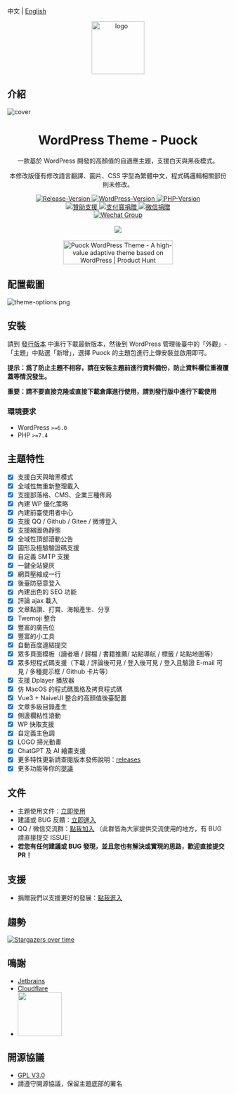 中文 | [English](./README_EN.md)

<div align="center">
<img alt="logo" height="120" src="./assets/img/logo/puock.png" width="120"/>
</div>

## 介紹

![cover](./screenshot.png)

<div align="center">
    <h1>WordPress Theme - Puock</h1>
    <p>一款基於 WordPress 開發的高顏值的自適應主題，支援白天與黑夜模式。</p>
    <p>本修改版僅有修改語言翻譯、圖片、CSS 字型為繁體中文，程式碼邏輯相關部份則未修改。</p>
      <a target="_blank" href="https://github.com/Licoy/wordpress-theme-puock/releases/latest">
        <img src="https://img.shields.io/github/v/release/Licoy/wordpress-theme-puock.svg?logo=git" alt="Release-Version">
      </a>
    <a target="_blank" href="https://github.com/Licoy/wordpress-theme-puock">
        <img src="https://img.shields.io/badge/WordPress-V5.0+-0099CC.svg?logo=wordpress" alt="WordPress-Version">
      </a>
    <a target="_blank" href="https://github.com/Licoy/wordpress-theme-puock">
        <img src="https://img.shields.io/badge/PHP-V7.4+-666699.svg?logo=php" alt="PHP-Version">
      </a>
    <br>
    <a target="_blank" href="https://licoy.cn/puock-theme-sponsor.html">
        <img src="https://img.shields.io/badge/贊助-開發不易-CC3333.svg?logo=Buy-Me-A-Coffee" alt="贊助支援">
      </a>
    <a target="_blank" href="https://licoy.cn/puock-theme-sponsor.html">
        <img src="https://img.shields.io/badge/捐贈-支付寶-00a2ef.svg?logo=AliPay" alt="支付寶捐贈">
      </a>
    <a target="_blank" href="https://licoy.cn/puock-theme-sponsor.html">
        <img src="https://img.shields.io/badge/捐贈-微信-68b600.svg?logo=WeChat" alt="微信捐贈">
      </a>
    <br>
    <a target="_blank" href="https://licoy.cn/go/puock-update.php?r=qq_qun">
        <img src="https://img.shields.io/badge/QQ/微信-交流群-07c160.svg?logo=WeChat" alt="Wechat Group">
      </a>
    <br><br>
    <img src='https://repobeats.axiom.co/api/embed/5f966833712409c00d4269bf2800b2d4762e09ea.svg'></img>
    <br><br>
    <a href="https://www.producthunt.com/posts/puock-wordpress-theme?utm_source=badge-featured&utm_medium=badge&utm_souce=badge-puock-wordpress-theme" target="_blank"><img src="https://api.producthunt.com/widgets/embed-image/v1/featured.svg?post_id=327798&theme=light" alt="Puock WordPress Theme - A high-value adaptive theme based on WordPress | Product Hunt" style="width: 250px; height: 54px;" width="250" height="54" /></a>

</div>

## 配置截圖

![theme-options.png](./.screenshot/options.png)

## 安裝

請到 [發行版本](https://github.com/Licoy/wordpress-theme-puock/releases)
中進行下載最新版本，然後到 WordPress 管理後臺中的「外觀」-「主題」中點選「新增」，選擇 Puock 的主題包進行上傳安裝並啟用即可。

**提示：爲了防止主題不相容，請在安裝主題前進行資料備份，防止資料欄位重複覆蓋等情況發生。**

**重要：請不要直接克隆或直接下載倉庫進行使用，請到發行版中進行下載使用**

### 環境要求

- WordPress `>=6.0`
- PHP `>=7.4`

## 主題特性

- [x] 支援白天與暗黑模式
- [x] 全域性無重新整理載入
- [x] 支援部落格、CMS、企業三種佈局
- [x] 內建 WP 優化策略
- [x] 內建前臺使用者中心
- [x] 支援 QQ / Github / Gitee / 微博登入
- [x] 支援縮圖偽靜態
- [x] 全域性頂部滾動公告
- [x] 圖形及極驗驗證碼支援
- [x] 自定義 SMTP 支援
- [x] 一鍵全站變灰
- [x] 網頁壓縮成一行
- [x] 後臺防惡意登入
- [x] 內建出色的 SEO 功能
- [x] 評論 ajax 載入
- [x] 文章點讚、打賞、海報產生、分享
- [x] Twemoji 整合
- [x] 豐富的廣告位
- [x] 豐富的小工具
- [x] 自動百度連結提交
- [x] 眾多頁面模板（讀者墻 / 歸檔 / 書籍推薦/ 站點導航 / 標籤 / 站點地圖等）
- [x] 眾多短程式碼支援（下載 / 評論後可見 / 登入後可見 / 登入且驗證 E-mail 可見 / 多種提示框 / Github 卡片等）
- [x] 支援 Dplayer 播放器
- [x] 仿 MacOS 的程式碼風格及拷貝程式碼
- [x] Vue3 + NaiveUI 整合的高顏值後臺配置
- [x] 文章多級目錄產生
- [x] 側邊欄粘性滾動
- [x] WP 快取支援
- [x] 自定義主色調
- [x] LOGO 掃光動畫
- [x] ChatGPT 及 AI 繪畫支援
- [x] 更多特性更新請查閱版本發佈說明：[releases](https://github.com/Licoy/wordpress-theme-puock/releases)
- [x] 更多功能等你的[提議](https://github.com/Licoy/wordpress-theme-puock/issues)

## 文件

- 主題使用文件：[立即使用](https://www.licoy.cn/puock-doc.html)
- 建議或 BUG 反饋：[立即進入](https://github.com/Licoy/wordpress-theme-puock/issues)
- QQ / 微信交流群：[點我加入](https://licoy.cn/go/puock-update.php?r=qq_qun) （此群皆為大家提供交流使用的地方，有 BUG 請直接提交 ISSUE）
- **若您有任何建議或 BUG 發現，並且您也有解決或實現的思路，歡迎直接提交 PR！**

## 支援

- 捐贈我們以支援更好的發展：[點我進入](https://licoy.cn/puock-theme-sponsor.html)

## 趨勢

[![Stargazers over time](https://starchart.cc/Licoy/wordpress-theme-puock.svg)](https://starchart.cc/Licoy/wordpress-theme-puock)

## 鳴謝

- [Jetbrains](https://www.jetbrains.com/?from=wordpress-theme-puock)
- [Cloudflare](https://www.cloudflare.com/?from=wordpress-theme-puock)
- <a href="http://idc.daozhiyun.cn"><img src="https://sv.png.pub/imgs/2024/06/26/fd4efab4bfd2bb9e.png" width="100"></a>

## 開源協議

- [GPL V3.0](./LICENSE)
- 請遵守開源協議，保留主題底部的署名
